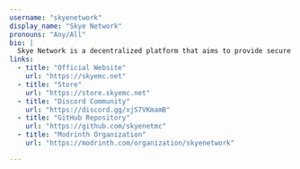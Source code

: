 ```yaml
---
username: "skyenetwork"
display_name: "Skye Network"
pronouns: "Any/All"
bio: |
  Skye Network is a decentralized platform that aims to provide secure and private communication channels for users. With a focus on user empowerment and data privacy, Skye Network leverages cutting-edge technology to create a safe online environment.
links:
  - title: "Official Website"
    url: "https://skyemc.net"
  - title: "Store"
    url: "https://store.skyemc.net"
  - title: "Discord Community"
    url: "https://discord.gg/xjS7VKmamB"
  - title: "GitHub Repository"
    url: "https://github.com/skyenetmc"
  - title: "Modrinth Organization"
    url: "https://modrinth.com/organization/skyenetwork"

---
```

